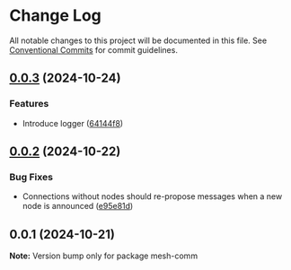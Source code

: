 # Change Log

All notable changes to this project will be documented in this file.
See [Conventional Commits](https://conventionalcommits.org) for commit guidelines.

## [0.0.3](https://github.com/pioneer32/mesh-comm/compare/v0.0.2...v0.0.3) (2024-10-24)

### Features

- Introduce logger ([64144f8](https://github.com/pioneer32/mesh-comm/commit/64144f8b73560bb6be757d6125822266f9de014e))

## [0.0.2](https://github.com/pioneer32/mesh-comm/compare/v0.0.1...v0.0.2) (2024-10-22)

### Bug Fixes

- Connections without nodes should re-propose messages when a new node is announced ([e95e81d](https://github.com/pioneer32/mesh-comm/commit/e95e81d323f5531659485c8b158fb91a614b2fda))

## 0.0.1 (2024-10-21)

**Note:** Version bump only for package mesh-comm
